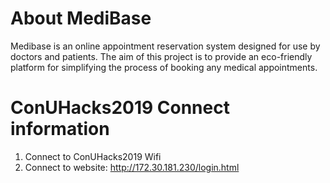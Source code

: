 # About MediBase
Medibase is an online appointment reservation system designed for use by doctors and patients. The aim of this project is to provide an eco-friendly platform for simplifying the process of booking any medical appointments.


# ConUHacks2019 Connect information
1. Connect to ConUHacks2019 Wifi
2. Connect to website: http://172.30.181.230/login.html
